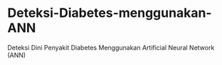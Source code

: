 # Deteksi-Diabetes-menggunakan-ANN
Deteksi Dini Penyakit Diabetes Menggunakan Artificial Neural Network (ANN)

